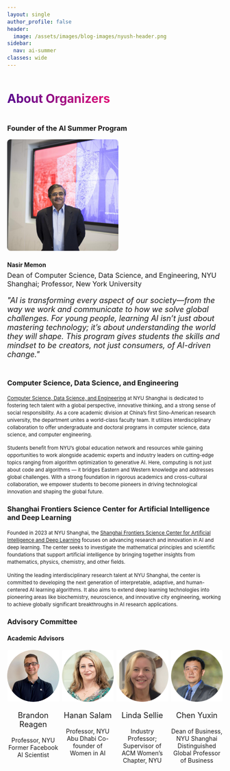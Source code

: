 ```yaml
---
layout: single
author_profile: false
header:
  image: /assets/images/blog-images/nyush-header.png
sidebar:
  nav: ai-summer
classes: wide
---
```


<h1 style="
  background: -webkit-linear-gradient(left, #57068c 1%, #e00f78 100%);
  -webkit-background-clip: text;
  -webkit-text-fill-color: transparent;
  display: inline-block;
">
  About Organizers
</h1>

### Founder of the AI Summer Program

<div style="display: flex; align-items: center; gap: 24px; margin-bottom: 2em; flex-wrap: wrap;">

  <img src="/assets/images/people/nasir.jpg" alt="nasir" style="width: 260px; border-radius: 8px;" />

  <div style="max-width: 600px;">
    <h4 style="margin: 0;">Nasir Memon</h4>
    <p style="font-size: 16px; margin: 0.35em 0;">Dean of Computer Science, Data Science, and Engineering, NYU Shanghai; Professor, New York University</p>
    <p style="font-size: 18px; margin-top: 1em; font-style: italic;">
      "AI is transforming every aspect of our society—from the way we work and communicate to how we solve global challenges. For young people, learning AI isn’t just about mastering technology; it’s about understanding the world they will shape. This program gives students the skills and mindset to be creators, not just consumers, of AI-driven change."
    </p>
  </div>

</div>

### Computer Science, Data Science, and Engineering

<small>[Computer Science, Data Science, and Engineering](https://cs.shanghai.nyu.edu/) at NYU Shanghai is dedicated to fostering tech talent with a global perspective, innovative thinking, and a strong sense of social responsibility. As a core academic division at China’s first Sino-American research university, the department unites a world-class faculty team. It utilizes interdisciplinary collaboration to offer undergraduate and doctoral programs in computer science, data science, and computer engineering.</small>

<small>Students benefit from NYU’s global education network and resources while gaining opportunities to work alongside academic experts and industry leaders on cutting-edge topics ranging from algorithm optimization to generative AI. Here, computing is not just about code and algorithms — it bridges Eastern and Western knowledge and addresses global challenges. With a strong foundation in rigorous academics and cross-cultural collaboration, we empower students to become pioneers in driving technological innovation and shaping the global future.</small>

### Shanghai Frontiers Science Center for Artificial Intelligence and Deep Learning

<small>Founded in 2023 at NYU Shanghai, the [Shanghai Frontiers Science Center for Artificial Intelligence and Deep Learning](https://dail.shanghai.nyu.edu/) focuses on advancing research and innovation in AI and deep learning. The center seeks to investigate the mathematical principles and scientific foundations that support artificial intelligence by bringing together insights from mathematics, physics, chemistry, and other fields.</small>

<small>Uniting the leading interdisciplinary research talent at NYU Shanghai, the center is committed to developing the next generation of interpretable, adaptive, and human-centered AI learning algorithms. It also aims to extend deep learning technologies into pioneering areas like biochemistry, neuroscience, and innovative city engineering, working to achieve globally significant breakthroughs in AI research applications.</small>

### Advisory Committee

#### Academic Advisors

<div style="display: grid; grid-template-columns: repeat(4, 1fr); gap: 6px; text-align: center;">

  <div>
    <img src="/assets/images/people/brandon.jpg" alt="brandon" style="width: 130px; border-radius: 2px;" />
    <p style="font-size: 18px; text-align: center;">
        Brandon Reagen
    </p>
    <p style="font-size: 14px; text-align: center;"> Professor, NYU Former Facebook AI Scientist</p>
  </div>

  <div>
    <img src="/assets/images/people/hanan.jpg" alt="hanan" style="width: 130px; border-radius: 2px;" />
    <p style="font-size: 18px; text-align: center;">
        Hanan Salam
    </p>
    <p style="font-size: 14px; text-align: center;"> Professor, NYU Abu Dhabi Co-founder of Women in AI</p>
  </div>

  <div>
    <img src="/assets/images/people/linda.png" alt="linda" style="width: 130px; border-radius: 2px;" />
    <p style="font-size: 18px; text-align: center;">
        Linda Sellie
    </p>
    <p style="font-size: 14px; text-align: center;"> Industry Professor; Supervisor of ACM Women’s Chapter, NYU</p>
  </div>

  <div>
    <img src="/assets/images/people/yuxin.jpg" alt="yuxin" style="width: 130px; border-radius: 2px;" />
    <p style="font-size: 18px; text-align: center;">
        Chen Yuxin
    </p>
    <p style="font-size: 14px; text-align: center;"> Dean of Business, NYU Shanghai Distinguished Global Professor of Business</p>
  </div>

 

